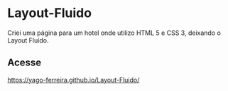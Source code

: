 # Layout-Fluido
Criei uma página para um hotel onde utilizo HTML 5 e CSS 3, deixando o Layout Fluído.

## Acesse
https://yago-ferreira.github.io/Layout-Fluido/
